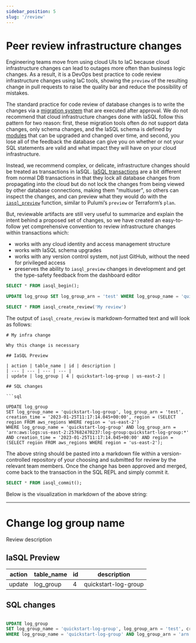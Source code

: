 ```yaml
---
sidebar_position: 5
slug: '/review'
---
```


# Peer review infrastructure changes

Engineering teams move from using cloud UIs to IaC because cloud infrastructure changes can lead to outages more often than business logic changes. As a result, it is a DevOps best practice to code review infrastructure changes using IaC tools, showing the `preview` of the resulting change in pull requests to raise the quality bar and reduce the possibility of mistakes.

The standard practice for code review of database changes is to write the changes via a [migration system](https://en.wikipedia.org/wiki/Schema_migration) that are executed after approval. We do not recommend that cloud infrastructure changes done with IaSQL follow this pattern for two reason: first, these migration tools often do not support data changes, only schema changes, and the IaSQL schema is defined by [modules](../concepts/module.md) that can be upgraded and changed over time, and second, you lose all of the feedback the database can give you on whether or not your SQL statements are valid and what impact they will have on your cloud infrastructure.

Instead, we recommend complex, or delicate, infrastructure changes should be treated as transactions in IaSQL. [IaSQL transactions](../concepts/transaction.md) are a bit different from normal DB transactions in that they lock all database changes from propagating into the cloud but do not lock the changes from being viewed by other database connections, making them "multiuser", so others can inspect the changes, and can preview what they would do with the [`iasql_preview`](../modules/builtin/iasql_functions.md) function, similar to Pulumi’s `preview` or Terraform’s `plan`.

But, reviewable artifacts are still very useful to summarize and explain the intent behind a proposed set of changes, so we have created an easy-to-follow yet comprehensive convention to review infrastructure changes within transactions which:
- works with any cloud identity and access management structure
- works with IaSQL schema upgrades
- works with any version control system, not just GitHub, without the need for privileged access
- preserves the ability to `iasql_preview` changes in development and get the type-safety feedback from the dashboard editor

```sql title="Create review for an infrastructure change within a transaction"
SELECT * FROM iasql_begin();

UPDATE log_group SET log_group_arn = 'test' WHERE log_group_name = 'quickstart-log-group';

SELECT * FROM iasql_create_review('My review')
```

The output of `iasql_create_review` is markdown-formatted text and will look as follows:

```
# My infra change

Why this change is necessary

## IaSQL Preview

| action | table_name | id | description |
| --- | --- | --- | --- |
| update | log_group | 4 | quickstart-log-group | us-east-2 |

## SQL changes

```sql

UPDATE log_group
SET log_group_name = 'quickstart-log-group', log_group_arn = 'test', creation_time = '2023-01-25T11:17:14.045+00:00', region = (SELECT region FROM aws_regions WHERE region = 'us-east-2')
WHERE log_group_name = 'quickstart-log-group' AND log_group_arn = 'arn:aws:logs:us-east-2:257682470237:log-group:quickstart-log-group:*' AND creation_time = '2023-01-25T11:17:14.045+00:00' AND region = (SELECT region FROM aws_regions WHERE region = 'us-east-2');

```

The above string should be pasted into a markdown file within a version-controlled repository of your choosing and submitted for review by the relevant team members. Once the change has been approved and merged, come back to the transaction in the SQL REPL and simply commit it.

<!-- TODO allow passing an optional message to IaSQL commit which can be the URL of the PR -->

```sql title="Commit transaction once reviews has been accepted"
SELECT * FROM iasql_commit();
```

Below is the visualization in markdown of the above string:


----


# Change log group name

Review description

## IaSQL Preview

| action | table_name | id | description |
| --- | --- | --- | --- |
| update | log_group | 4 | quickstart-log-group | us-east-2 |

## SQL changes

```sql

UPDATE log_group
SET log_group_name = 'quickstart-log-group', log_group_arn = 'test', creation_time = '2023-01-25T11:17:14.045+00:00', region = (SELECT region FROM aws_regions WHERE region = 'us-east-2')
WHERE log_group_name = 'quickstart-log-group' AND log_group_arn = 'arn:aws:logs:us-east-2:257682470237:log-group:quickstart-log-group:*' AND creation_time = '2023-01-25T11:17:14.045+00:00' AND region = (SELECT region FROM aws_regions WHERE region = 'us-east-2');

```